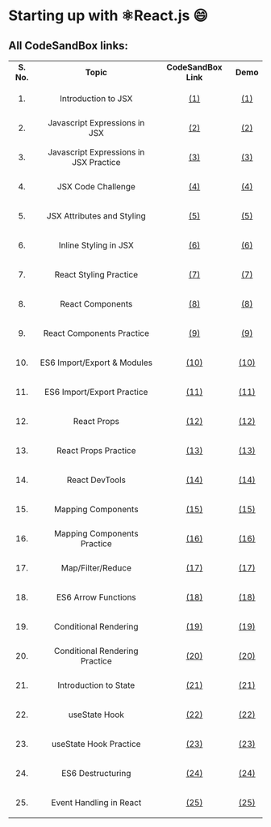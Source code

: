 # Starting up with ⚛️React.js :smile: 
## All CodeSandBox links:

<table>
    <tr>
        <td align="center"><strong>S. No.</strong></td>
        <td align="center"><strong>Topic</strong></td>
        <td align="center"><strong>CodeSandBox Link</strong></td>
        <td align="center"><strong>Demo</strong></td>
    </tr>
    <tr>
        <td align="center">1.</td>
        <td align="center">Introduction to JSX</td>
        <td align="center"><p align="center"><a href="https://codesandbox.io/s/introduction-to-jsx-forked-ijet3">(1)</a></p align="center"></td>
        <td align="center"><p align="center"><a href="https://ijet3.csb.app/">(1)</a></p></td>
    </tr>
    <tr>
        <td align="center">2.</td>
        <td align="center">Javascript Expressions in JSX</td>
        <td align="center"><p align="center"><a href="https://codesandbox.io/s/javascript-expressions-in-jsx-forked-5e6e1">(2)</a></td>
        <td align="center"><p align="center"><a href="https://5e6e1.csb.app/">(2)</a></p></td>
    </tr>
    <tr>
        <td align="center">3.</td>
        <td align="center">Javascript Expressions in JSX Practice</td>
        <td align="center"><p align="center"><a href="https://codesandbox.io/s/javascript-expressions-in-jsx-practice-forked-2rrg4">(3)</a></td>
        <td align="center"><p align="center"><a href="https://2rrg4.csb.app/">(3)</a></p></td>
    </tr>
    <tr>
        <td align="center">4.</td>
        <td align="center">JSX Code Challenge</td>
        <td align="center"><p align="center"><a href="https://codesandbox.io/s/jsx-code-challenge-forked-ctp96">(4)</a></td>
        <td align="center"><p align="center"><a href="https://ctp96.csb.app/">(4)</a></p></td>
    </tr>
    <tr>
        <td align="center">5.</td>
        <td align="center">JSX Attributes and Styling</td>
        <td align="center"><p align="center"><a href="https://codesandbox.io/s/jsx-attributes-and-styling-forked-ogujt?file=/src/index.js">(5)</a></td>
        <td align="center"><p align="center"><a href="https://ogujt.csb.app/">(5)</a></p></td>
    </tr>
    <tr>
        <td align="center">6.</td>
        <td align="center">Inline Styling in JSX</td>
        <td align="center"><p align="center"><a href="https://codesandbox.io/s/inline-styling-in-jsx-forked-viu1q?file=/src/index.js">(6)</a></td>
        <td align="center"><p align="center"><a href="https://viu1q.csb.app/">(6)</a></p></td>
    </tr>
    <tr>
        <td align="center">7.</td>
        <td align="center">React Styling Practice</td>
        <td align="center"><p align="center"><a href="https://codesandbox.io/s/react-styling-practice-forked-tjydt?file=/src/index.js">(7)</a></td>
        <td align="center"><p align="center"><a href="https://tjydt.csb.app/">(7)</a></p></td>
    </tr>
    <tr>
        <td align="center">8.</td>
        <td align="center">React Components</td>
        <td align="center"><p align="center"><a href="https://codesandbox.io/s/react-components-forked-sfhvl?file=/src/index.js">(8)</a></td>
        <td align="center"><p align="center"><a href="https://sfhvl.csb.app/">(8)</a></p></td>
    </tr>
    <tr>
        <td align="center">9.</td>
        <td align="center">React Components Practice</td>
        <td align="center"><p align="center"><a href="https://codesandbox.io/s/react-components-practice-forked-vh9jl?file=/src/index.js">(9)</a></td>
        <td align="center"><p align="center"><a href="https://vh9jl.csb.app/">(9)</a></p></td>
    </tr>
    <tr>
        <td align="center">10.</td>
        <td align="center">ES6 Import/Export & Modules</td>
        <td align="center"><p align="center"><a href="https://codesandbox.io/s/es6-importexport-modules-forked-8sgn5?file=/src/index.js">(10)</a></td>
        <td align="center"><p align="center"><a href="https://8sgn5.csb.app/">(10)</a></p></td>
    </tr>
    <tr>
        <td align="center">11.</td>
        <td align="center">ES6 Import/Export Practice</td>
        <td align="center"><p align="center"><a href="https://codesandbox.io/s/es6-importexport-practice-forked-iir9m?file=/src/index.js">(11)</a></td>
        <td align="center"><p align="center"><a href="https://iir9m.csb.app/">(11)</a></p></td>
    </tr>
    <tr>
        <td align="center">12.</td>
        <td align="center">React Props</td>
        <td align="center"><p align="center"><a href="https://codesandbox.io/s/react-props-forked-zekwd?file=/src/index.js">(12)</a></td>
        <td align="center"><p align="center"><a href="https://zekwd.csb.app/">(12)</a></p></td>
    </tr>
    <tr>
        <td align="center">13.</td>
        <td align="center">React Props Practice</td>
        <td align="center"><p align="center"><a href="https://codesandbox.io/s/react-props-practice-forked-09601?file=/src/index.js">(13)</a></td>
        <td align="center"><p align="center"><a href="https://09601.csb.app/">(13)</a></p></td>
    </tr>
    <tr>
        <td align="center">14.</td>
        <td align="center">React DevTools</td>
        <td align="center"><p align="center"><a href="https://codesandbox.io/s/react-devtools-6h981?file=/src/index.js">(14)</a></td>
        <td align="center"><p align="center"><a href="https://6h981.csb.app/">(14)</a></p></td>
    </tr>
    <tr>
        <td align="center">15.</td>
        <td align="center">Mapping Components</td>
        <td align="center"><p align="center"><a href="https://codesandbox.io/s/mapping-components-forked-e6994?file=/src/index.js">(15)</a></td>
        <td align="center"><p align="center"><a href="https://e6994.csb.app/">(15)</a></p></td>
    </tr>
    <tr>
        <td align="center">16.</td>
        <td align="center">Mapping Components Practice</td>
        <td align="center"><p align="center"><a href="https://codesandbox.io/s/mapping-components-practice-forked-4k46m?file=/src/index.js">(16)</a></td>
        <td align="center"><p align="center"><a href="https://4k46m.csb.app/">(16)</a></p></td>
    </tr>
    <tr>
        <td align="center">17.</td>
        <td align="center">Map/Filter/Reduce</td>
        <td align="center"><p align="center"><a href="https://codesandbox.io/s/mapfilterreduce-forked-rs29z?file=/src/index.js">(17)</a></td>
        <td align="center"><p align="center"><a href="https://rs29z.csb.app/">(17)</a></p></td>
    </tr>
    <tr>
        <td align="center">18.</td>
        <td align="center">ES6 Arrow Functions</td>
        <td align="center"><p align="center"><a href="https://codesandbox.io/s/es6-arrow-functions-forked-rtbjz?file=/src/index.js">(18)</a></td>
        <td align="center"><p align="center"><a href="https://rtbjz.csb.app/">(18)</a></p></td>
    </tr>
    <tr>
        <td align="center">19.</td>
        <td align="center">Conditional Rendering</td>
        <td align="center"><p align="center"><a href="https://codesandbox.io/s/conditional-rendering-forked-epsux?file=/src/index.js">(19)</a></td>
        <td align="center"><p align="center"><a href="https://epsux.csb.app/">(19)</a></p></td>
    </tr>
    <tr>
        <td align="center">20.</td>
        <td align="center">Conditional Rendering Practice</td>
        <td align="center"><p align="center"><a href="https://codesandbox.io/s/conditional-rendering-practice-forked-g8mqj?file=/src/index.js">(20)</a></td>
        <td align="center"><p align="center"><a href="https://g8mqj.csb.app/">(20)</a></p></td>
    </tr>
    <tr>
        <td align="center">21.</td>
        <td align="center">Introduction to State</td>
        <td align="center"><p align="center"><a href="https://codesandbox.io/s/introduction-to-state-completed-forked-kze9b?file=/src/index.js">(21)</a></td>
        <td align="center"><p align="center"><a href="https://kze9b.csb.app/">(21)</a></p></td>
    </tr>
    <tr>
        <td align="center">22.</td>
        <td align="center">useState Hook</td>
        <td align="center"><p align="center"><a href="https://codesandbox.io/s/usestate-hook-forked-j0pcs?file=/src/index.js">(22)</a></td>
        <td align="center"><p align="center"><a href="https://j0pcs.csb.app/">(22)</a></p></td>
    </tr>
    <tr>
        <td align="center">23.</td>
        <td align="center">useState Hook Practice</td>
        <td align="center"><p align="center"><a href="https://codesandbox.io/s/usestate-hook-practice-forked-s1lk4?file=/src/index.js">(23)</a></td>
        <td align="center"><p align="center"><a href="https://s1lk4.csb.app/">(23)</a></p></td>
    </tr>
    <tr>
        <td align="center">24.</td>
        <td align="center">ES6 Destructuring</td>
        <td align="center"><p align="center"><a href="https://codesandbox.io/s/es6-destructuring-forked-q164f?file=/src/index.js">(24)</a></td>
        <td align="center"><p align="center"><a href="https://q164f.csb.app/">(24)</a></p></td>
    </tr>
    <tr>
        <td align="center">25.</td>
        <td align="center">Event Handling in React</td>
        <td align="center"><p align="center"><a href="https://codesandbox.io/s/event-handling-in-react-completed-forked-7xsuk?file=/src/index.js">(25)</a></td>
        <td align="center"><p align="center"><a href="https://7xsuk.csb.app/">(25)</a></p></td>
    </tr>
</table>